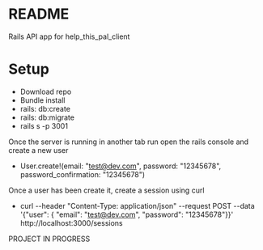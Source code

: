 # README

Rails API app for help_this_pal_client


# Setup
  - Download repo
  - Bundle install
  - rails: db:create
  - rails: db:migrate
  - rails s -p 3001

  Once the server is running in another tab run open the rails console and create a new user
  - User.create!(email: "test@dev.com", password: "12345678", password_confirmation: "12345678")

  Once a user has been create it, create a session using curl
  - curl --header "Content-Type: application/json" --request POST --data '{"user": { "email": "test@dev.com", "password": "12345678"}}' http://localhost:3000/sessions


PROJECT IN PROGRESS

